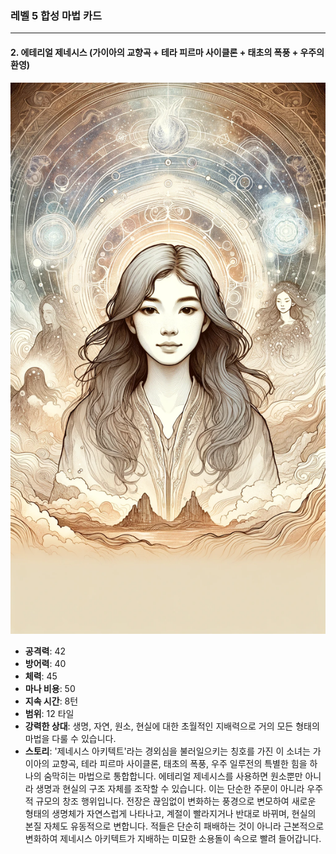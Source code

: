 ### 레벨 5 합성 마법 카드

---

#### 2. 에테리얼 제네시스 (가이아의 교향곡 + 테라 피르마 사이클론 + 태초의 폭풍 + 우주의 환영)

![Genesis Architect](./GenesisArchitect.png)

- **공격력**: 42
- **방어력**: 40
- **체력**: 45
- **마나 비용**: 50
- **지속 시간**: 8턴
- **범위**: 12 타일
- **강력한 상대**: 생명, 자연, 원소, 현실에 대한 초월적인 지배력으로 거의 모든 형태의 마법을 다룰 수 있습니다.
- **스토리**: '제네시스 아키텍트'라는 경외심을 불러일으키는 칭호를 가진 이 소녀는 가이아의 교향곡, 테라 피르마 사이클론, 태초의 폭풍, 우주 일루전의 특별한 힘을 하나의 숨막히는 마법으로 통합합니다. 에테리얼 제네시스를 사용하면 원소뿐만 아니라 생명과 현실의 구조 자체를 조작할 수 있습니다. 이는 단순한 주문이 아니라 우주적 규모의 창조 행위입니다. 전장은 끊임없이 변화하는 풍경으로 변모하여 새로운 형태의 생명체가 자연스럽게 나타나고, 계절이 빨라지거나 반대로 바뀌며, 현실의 본질 자체도 유동적으로 변합니다. 적들은 단순히 패배하는 것이 아니라 근본적으로 변화하여 제네시스 아키텍트가 지배하는 미묘한 소용돌이 속으로 빨려 들어갑니다. 
